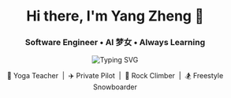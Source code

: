 <h1 align="center">Hi there, I'm Yang Zheng 👋</h1>
<h3 align="center">Software Engineer • AI 梦女 • Always Learning</h3>

<p align="center">
  <img src="https://readme-typing-svg.demolab.com?font=Fira+Code&duration=3000&pause=1000&center=true&vCenter=true&multiline=true&width=950&height=110&lines=Applying+AI+everywhere+to+solve+real-world+problems;Empowering+everyone+with+computers+and+free+education;Breaking+geography+and+financial+barriers+for+equal+opportunities" alt="Typing SVG" />
</p>

<p align="center">
  🧘 Yoga Teacher &nbsp;|&nbsp; ✈️ Private Pilot &nbsp;|&nbsp; 🧗 Rock Climber &nbsp;|&nbsp; 🏂 Freestyle Snowboarder
</p>
